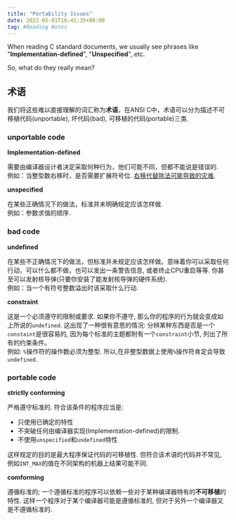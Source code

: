 ```yaml
---
title: "Portability Issues"
date: 2022-05-01T16:41:35+08:00
tag: #Reading Notes
---
```

When reading C standard documents, we usually see phrases like "**Implementation-defined**", "**Unspecified**",.etc.

So, what do they really mean? 
## 术语
我们将这些难以直接理解的词汇称为**术语**，在ANSI C中，术语可以分为描述不可移植代码(unportable), 坏代码(bad), 可移植的代码(portable)三类. 
### unportable code
**Implementation-defined** 

需要由编译器设计者决定采取何种行为，他们可能不同，但都不能说是错误的.  
例如：当整型数右移时，是否需要扩展符号位. [右移代替除法可能导致的灾难](https://www.cnblogs.com/bluettt/p/16186598.html).

**unspecified**

在某些正确情况下的做法，标准并未明确规定应该怎样做.  
例如：参数求值的顺序.

### bad code
**undefined**

在某些不正确情况下的做法，但标准并未规定应该怎样做。意味着你可以采取任何行动，可以什么都不做，也可以发出一条警告信息, 或者终止CPU重启等等. 你甚至可以发射核导弹(只要你安装了能发射核导弹的硬件系统).  
例如：当一个有符号整数溢出时该采取什么行动.

**constraint**

这是一个必须遵守的限制或要求. 如果你不遵守, 那么你的程序的行为就会变成如上所说的`undefined`. 这出现了一种很有意思的情况: 分辨某种东西是否是一个`constaint`是很容易的, 因为每个标准的主题都附有一个`constraint`小节, 列出了所有的约束条件。  
例如: `%`操作符的操作数必须为整型. 所以,在非整型数据上使用`%`操作符肯定会导致`undefined`.

### portable code
**strictly conforming**

严格遵守标准的. 符合该条件的程序应当是:
* 只使用已确定的特性
* 不突破任何由编译器实现(Implementation-defined)的限制.
* 不使用`unspecified`和`undefined`特性

这样规定的目的是最大程序保证代码的可移植性. 但符合该术语的代码并不常见, 例如`INT_MAX`的值在不同架构的机器上结果可能不同.

**comforming**

遵循标准的; 一个遵循标准的程序可以依赖一些对于某种编译器特有的**不可移植**的特性. 这样一个程序对于某个编译器可能是遵循标准的, 但对于另外一个编译器又是不遵循标准的. 
